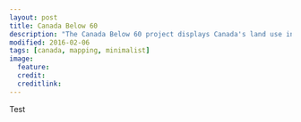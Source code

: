 ```yaml
---
layout: post
title: Canada Below 60
description: "The Canada Below 60 project displays Canada's land use in a minimalist mapping style."
modified: 2016-02-06
tags: [canada, mapping, minimalist]
image:
  feature:
  credit:
  creditlink: 
---
```

Test

<link rel="stylesheet" href="https://cdn.pydata.org/bokeh/release/bokeh-0.12.3.min.css" type="text/css" />

<script type="text/javascript" src="https://cdn.pydata.org/bokeh/release/bokeh-0.12.3.min.js"></script>
<script type="text/javascript">
Bokeh.set_log_level("info");
</script>
<style>
html {
width: 100%;
height: 100%;
}
body {
width: 90%;
height: 100%;
margin: auto;
}
</style>
</head>
<body>

<div class="bk-root">
<div class="plotdiv" id="d90f329f-d697-4fd3-b0f2-a514dfd94c0f"></div>
</div>

<script type="text/javascript">
Bokeh.$(function() {
Bokeh.safely(function() {
var docs_json = {"95c82db6-e30f-48af-9ec5-6d4c40e3051c":{"roots":{"references":[{"attributes":{"callback":null,"factors":["foo","bar","baz"]},"id":"4b8261eb-a186-4a7e-814a-dff1f51cc6d4","type":"FactorRange"},{"attributes":{"callback":null,"plot":{"id":"c18d1638-db94-4daa-9729-d19f6ae80934","subtype":"Figure","type":"Plot"}},"id":"3dc7a2b4-e6d8-4d99-9481-047fb0c31588","type":"HoverTool"},{"attributes":{"children":[{"id":"c18d1638-db94-4daa-9729-d19f6ae80934","subtype":"Figure","type":"Plot"},{"id":"f1c0613b-1598-4caa-93d1-536c959eea4a","subtype":"Figure","type":"Plot"}],"sizing_mode":"scale_width"},"id":"1a04e04f-2f2e-4a5e-ab49-a5409d50950b","type":"Row"},{"attributes":{"data_source":{"id":"2ae20e9b-e626-4bc8-aebc-b7a4c749d39a","type":"ColumnDataSource"},"glyph":{"id":"063baa55-dd6c-41e8-8c19-ede1f75686dc","type":"Segment"},"hover_glyph":null,"nonselection_glyph":{"id":"1739ac30-9c74-4eab-aa65-86e8e7eeb012","type":"Segment"},"selection_glyph":null},"id":"7d5b3df1-8ea7-435c-bc56-79462f564299","type":"GlyphRenderer"},{"attributes":{"line_color":{"value":"green"},"line_width":{"value":2},"x0":{"value":0},"x1":{"field":"x1"},"y0":{"field":"y0"},"y1":{"field":"y1"}},"id":"063baa55-dd6c-41e8-8c19-ede1f75686dc","type":"Segment"},{"attributes":{"formatter":{"id":"875306c0-8414-487a-b170-b1664b28cba1","type":"CategoricalTickFormatter"},"plot":{"id":"c18d1638-db94-4daa-9729-d19f6ae80934","subtype":"Figure","type":"Plot"},"ticker":{"id":"5364aec0-ec58-4959-8144-b3a325f4ac69","type":"CategoricalTicker"}},"id":"a42cacad-5974-466e-aad4-4c2de64e532c","type":"CategoricalAxis"},{"attributes":{"fill_color":{"value":"orange"},"line_color":{"value":"green"},"line_width":{"value":3},"size":{"units":"screen","value":15},"x":{"field":"x"},"y":{"field":"y"}},"id":"36e09774-fa26-451d-9ab4-083f9b96596c","type":"Circle"},{"attributes":{"callback":null,"factors":["foo","bar","baz"]},"id":"ad579c60-04b5-4bda-946d-df27bb1ae140","type":"FactorRange"},{"attributes":{"active_drag":"auto","active_scroll":"auto","active_tap":"auto"},"id":"551e504c-aa2c-4949-8752-3b3c278940dd","type":"Toolbar"},{"attributes":{"fill_color":{"field":"fill_color"},"height":{"units":"data","value":1},"line_color":{"field":"line_color"},"width":{"units":"data","value":1},"x":{"field":"x"},"y":{"field":"y"}},"id":"ec8510d4-50ea-4bcd-ac2f-f7f2bb7da85f","type":"Rect"},{"attributes":{},"id":"dd2453ea-fc06-4f53-b33c-8ac3bc669ecf","type":"CategoricalTickFormatter"},{"attributes":{"plot":null,"text":"Categorical Heatmap"},"id":"bb95175f-efda-4842-9760-96b55bdee581","type":"Title"},{"attributes":{"formatter":{"id":"c85c1fe1-1841-42cb-8163-62ca0e0dd8e6","type":"BasicTickFormatter"},"plot":{"id":"f1c0613b-1598-4caa-93d1-536c959eea4a","subtype":"Figure","type":"Plot"},"ticker":{"id":"6305290e-0508-47c2-9ccb-966f69581278","type":"BasicTicker"}},"id":"a5811a86-2659-4cab-8009-cb47b648dcd4","type":"LinearAxis"},{"attributes":{},"id":"00b7a4f6-1e32-485b-b7ab-debf48c411b6","type":"CategoricalTicker"},{"attributes":{"callback":null,"column_names":["y1","y0","x1"],"data":{"x1":[50,40,65,10,25,37,80,60],"y0":["a","b","c","d","e","f","g","h"],"y1":["a","b","c","d","e","f","g","h"]}},"id":"2ae20e9b-e626-4bc8-aebc-b7a4c749d39a","type":"ColumnDataSource"},{"attributes":{"below":[{"id":"ea821abe-3370-4f3e-9735-4e9f25a8cd2b","type":"CategoricalAxis"}],"left":[{"id":"a42cacad-5974-466e-aad4-4c2de64e532c","type":"CategoricalAxis"}],"renderers":[{"id":"ea821abe-3370-4f3e-9735-4e9f25a8cd2b","type":"CategoricalAxis"},{"id":"8643ad22-7348-4e48-bb81-bbb3e56fbdff","type":"Grid"},{"id":"a42cacad-5974-466e-aad4-4c2de64e532c","type":"CategoricalAxis"},{"id":"e39c6b5d-ef2a-479a-8ff6-04c4e80bd946","type":"Grid"},{"id":"63d4d340-e8a3-4210-abab-22fef0f0082d","type":"GlyphRenderer"}],"sizing_mode":"scale_width","title":{"id":"bb95175f-efda-4842-9760-96b55bdee581","type":"Title"},"tool_events":{"id":"99051531-d345-4259-a755-5b9672be761a","type":"ToolEvents"},"toolbar":{"id":"3046d4bd-0a0f-48a6-9d06-bf3405c92208","type":"Toolbar"},"toolbar_location":null,"x_range":{"id":"ad579c60-04b5-4bda-946d-df27bb1ae140","type":"FactorRange"},"y_range":{"id":"4b8261eb-a186-4a7e-814a-dff1f51cc6d4","type":"FactorRange"}},"id":"c18d1638-db94-4daa-9729-d19f6ae80934","subtype":"Figure","type":"Plot"},{"attributes":{"plot":{"id":"f1c0613b-1598-4caa-93d1-536c959eea4a","subtype":"Figure","type":"Plot"},"ticker":{"id":"6305290e-0508-47c2-9ccb-966f69581278","type":"BasicTicker"}},"id":"5f5a6c85-21f7-4289-958a-6b43daae78a0","type":"Grid"},{"attributes":{"data_source":{"id":"069b99d3-8ef3-45eb-ade2-d71135501e77","type":"ColumnDataSource"},"glyph":{"id":"36e09774-fa26-451d-9ab4-083f9b96596c","type":"Circle"},"hover_glyph":null,"nonselection_glyph":{"id":"70ddd7f3-603a-46bb-9e70-0dc42cea24bf","type":"Circle"},"selection_glyph":null},"id":"d178d406-606d-404d-9fa1-6717eff36916","type":"GlyphRenderer"},{"attributes":{},"id":"c85c1fe1-1841-42cb-8163-62ca0e0dd8e6","type":"BasicTickFormatter"},{"attributes":{},"id":"420429dd-abff-430e-bf44-2271be66e7d9","type":"CategoricalTicker"},{"attributes":{"data_source":{"id":"30523771-4784-4af8-a6b4-82a339c7bbe4","type":"ColumnDataSource"},"glyph":{"id":"ec8510d4-50ea-4bcd-ac2f-f7f2bb7da85f","type":"Rect"},"hover_glyph":null,"nonselection_glyph":{"id":"7d973992-052a-4d18-b817-7c1af4f15216","type":"Rect"},"selection_glyph":null},"id":"63d4d340-e8a3-4210-abab-22fef0f0082d","type":"GlyphRenderer"},{"attributes":{"dimension":1,"plot":{"id":"f1c0613b-1598-4caa-93d1-536c959eea4a","subtype":"Figure","type":"Plot"},"ticker":{"id":"00b7a4f6-1e32-485b-b7ab-debf48c411b6","type":"CategoricalTicker"}},"id":"4ec7a355-124e-42b5-89cb-5dfc951e2682","type":"Grid"},{"attributes":{"formatter":{"id":"ca1cb677-ce74-47a2-979b-07021d2ba56c","type":"CategoricalTickFormatter"},"plot":{"id":"f1c0613b-1598-4caa-93d1-536c959eea4a","subtype":"Figure","type":"Plot"},"ticker":{"id":"00b7a4f6-1e32-485b-b7ab-debf48c411b6","type":"CategoricalTicker"}},"id":"efdf9007-2a1f-4180-af3c-ff3ba8946dd5","type":"CategoricalAxis"},{"attributes":{"fill_alpha":{"value":0.1},"fill_color":{"value":"#1f77b4"},"line_alpha":{"value":0.1},"line_color":{"value":"#1f77b4"},"line_width":{"value":3},"size":{"units":"screen","value":15},"x":{"field":"x"},"y":{"field":"y"}},"id":"70ddd7f3-603a-46bb-9e70-0dc42cea24bf","type":"Circle"},{"attributes":{"below":[{"id":"a5811a86-2659-4cab-8009-cb47b648dcd4","type":"LinearAxis"}],"left":[{"id":"efdf9007-2a1f-4180-af3c-ff3ba8946dd5","type":"CategoricalAxis"}],"renderers":[{"id":"a5811a86-2659-4cab-8009-cb47b648dcd4","type":"LinearAxis"},{"id":"5f5a6c85-21f7-4289-958a-6b43daae78a0","type":"Grid"},{"id":"efdf9007-2a1f-4180-af3c-ff3ba8946dd5","type":"CategoricalAxis"},{"id":"4ec7a355-124e-42b5-89cb-5dfc951e2682","type":"Grid"},{"id":"7d5b3df1-8ea7-435c-bc56-79462f564299","type":"GlyphRenderer"},{"id":"d178d406-606d-404d-9fa1-6717eff36916","type":"GlyphRenderer"}],"sizing_mode":"scale_width","title":{"id":"bcb01266-bb43-4173-a113-64c56c5a007a","type":"Title"},"tool_events":{"id":"b18d14b8-d07b-42ff-b1ab-75ae6334d116","type":"ToolEvents"},"toolbar":{"id":"551e504c-aa2c-4949-8752-3b3c278940dd","type":"Toolbar"},"toolbar_location":null,"x_range":{"id":"aebfe8f7-bb3e-46b9-87cd-45c28ef26756","type":"Range1d"},"y_range":{"id":"496e7115-77e8-48a4-815f-aec78c990649","type":"FactorRange"}},"id":"f1c0613b-1598-4caa-93d1-536c959eea4a","subtype":"Figure","type":"Plot"},{"attributes":{"callback":null,"factors":["a","b","c","d","e","f","g","h"]},"id":"496e7115-77e8-48a4-815f-aec78c990649","type":"FactorRange"},{"attributes":{"callback":null,"end":100},"id":"aebfe8f7-bb3e-46b9-87cd-45c28ef26756","type":"Range1d"},{"attributes":{},"id":"ca1cb677-ce74-47a2-979b-07021d2ba56c","type":"CategoricalTickFormatter"},{"attributes":{"plot":{"id":"c18d1638-db94-4daa-9729-d19f6ae80934","subtype":"Figure","type":"Plot"},"ticker":{"id":"420429dd-abff-430e-bf44-2271be66e7d9","type":"CategoricalTicker"}},"id":"8643ad22-7348-4e48-bb81-bbb3e56fbdff","type":"Grid"},{"attributes":{},"id":"99051531-d345-4259-a755-5b9672be761a","type":"ToolEvents"},{"attributes":{},"id":"5364aec0-ec58-4959-8144-b3a325f4ac69","type":"CategoricalTicker"},{"attributes":{},"id":"6305290e-0508-47c2-9ccb-966f69581278","type":"BasicTicker"},{"attributes":{"callback":null,"column_names":["y","x"],"data":{"x":[50,40,65,10,25,37,80,60],"y":["a","b","c","d","e","f","g","h"]}},"id":"069b99d3-8ef3-45eb-ade2-d71135501e77","type":"ColumnDataSource"},{"attributes":{},"id":"875306c0-8414-487a-b170-b1664b28cba1","type":"CategoricalTickFormatter"},{"attributes":{"line_alpha":{"value":0.1},"line_color":{"value":"#1f77b4"},"line_width":{"value":2},"x0":{"value":0},"x1":{"field":"x1"},"y0":{"field":"y0"},"y1":{"field":"y1"}},"id":"1739ac30-9c74-4eab-aa65-86e8e7eeb012","type":"Segment"},{"attributes":{"active_drag":"auto","active_scroll":"auto","active_tap":"auto","tools":[{"id":"3dc7a2b4-e6d8-4d99-9481-047fb0c31588","type":"HoverTool"}]},"id":"3046d4bd-0a0f-48a6-9d06-bf3405c92208","type":"Toolbar"},{"attributes":{"dimension":1,"plot":{"id":"c18d1638-db94-4daa-9729-d19f6ae80934","subtype":"Figure","type":"Plot"},"ticker":{"id":"5364aec0-ec58-4959-8144-b3a325f4ac69","type":"CategoricalTicker"}},"id":"e39c6b5d-ef2a-479a-8ff6-04c4e80bd946","type":"Grid"},{"attributes":{"callback":null,"column_names":["x","y","line_color","fill_color"],"data":{"fill_color":["#0B486B","#79BD9A","#CFF09E","#79BD9A","#0B486B","#79BD9A","#CFF09E","#79BD9A","#0B486B"],"line_color":["#0B486B","#79BD9A","#CFF09E","#79BD9A","#0B486B","#79BD9A","#CFF09E","#79BD9A","#0B486B"],"x":["foo","foo","foo","bar","bar","bar","baz","baz","baz"],"y":["foo","bar","baz","foo","bar","baz","foo","bar","baz"]}},"id":"30523771-4784-4af8-a6b4-82a339c7bbe4","type":"ColumnDataSource"},{"attributes":{"plot":null,"text":"Categorical Dot Plot"},"id":"bcb01266-bb43-4173-a113-64c56c5a007a","type":"Title"},{"attributes":{},"id":"b18d14b8-d07b-42ff-b1ab-75ae6334d116","type":"ToolEvents"},{"attributes":{"formatter":{"id":"dd2453ea-fc06-4f53-b33c-8ac3bc669ecf","type":"CategoricalTickFormatter"},"plot":{"id":"c18d1638-db94-4daa-9729-d19f6ae80934","subtype":"Figure","type":"Plot"},"ticker":{"id":"420429dd-abff-430e-bf44-2271be66e7d9","type":"CategoricalTicker"}},"id":"ea821abe-3370-4f3e-9735-4e9f25a8cd2b","type":"CategoricalAxis"},{"attributes":{"fill_alpha":{"value":0.1},"fill_color":{"value":"#1f77b4"},"height":{"units":"data","value":1},"line_alpha":{"value":0.1},"line_color":{"value":"#1f77b4"},"width":{"units":"data","value":1},"x":{"field":"x"},"y":{"field":"y"}},"id":"7d973992-052a-4d18-b817-7c1af4f15216","type":"Rect"}],"root_ids":["1a04e04f-2f2e-4a5e-ab49-a5409d50950b"]},"title":"Bokeh Application","version":"0.12.3"}};
var render_items = [{"docid":"95c82db6-e30f-48af-9ec5-6d4c40e3051c","elementid":"d90f329f-d697-4fd3-b0f2-a514dfd94c0f","modelid":"1a04e04f-2f2e-4a5e-ab49-a5409d50950b"}];

Bokeh.embed.embed_items(docs_json, render_items);
});
});
</script>